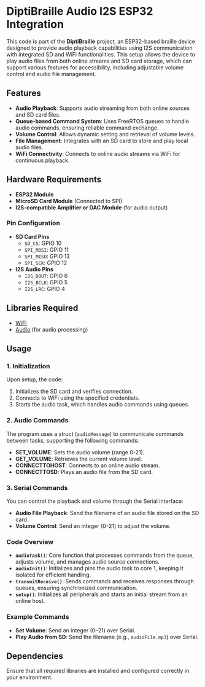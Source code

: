 # DiptiBraille Audio I2S ESP32 Integration

This code is part of the **DiptiBraille** project, an ESP32-based braille device designed to provide audio playback capabilities using I2S communication with integrated SD and WiFi functionalities. This setup allows the device to play audio files from both online streams and SD card storage, which can support various features for accessibility, including adjustable volume control and audio file management.

## Features

- **Audio Playback**: Supports audio streaming from both online sources and SD card files.
- **Queue-based Command System**: Uses FreeRTOS queues to handle audio commands, ensuring reliable command exchange.
- **Volume Control**: Allows dynamic setting and retrieval of volume levels.
- **File Management**: Integrates with an SD card to store and play local audio files.
- **WiFi Connectivity**: Connects to online audio streams via WiFi for continuous playback.

## Hardware Requirements

- **ESP32 Module**
- **MicroSD Card Module** (Connected to SPI)
- **I2S-compatible Amplifier or DAC Module** (for audio output)
  
### Pin Configuration

- **SD Card Pins**
  - `SD_CS`: GPIO 10
  - `SPI_MOSI`: GPIO 11
  - `SPI_MISO`: GPIO 13
  - `SPI_SCK`: GPIO 12
- **I2S Audio Pins**
  - `I2S_DOUT`: GPIO 6
  - `I2S_BCLK`: GPIO 5
  - `I2S_LRC`: GPIO 4

## Libraries Required

- [WiFi](https://github.com/espressif/arduino-esp32/tree/master/libraries/WiFi)
- [Audio](https://github.com/schreibfaul1/ESP32-audioI2S) (for audio processing)

## Usage

### 1. Initialization

Upon setup, the code:
1. Initializes the SD card and verifies connection.
2. Connects to WiFi using the specified credentials.
3. Starts the audio task, which handles audio commands using queues.

### 2. Audio Commands

The program uses a struct (`audioMessage`) to communicate commands between tasks, supporting the following commands:
- **SET_VOLUME**: Sets the audio volume (range 0-21).
- **GET_VOLUME**: Retrieves the current volume level.
- **CONNECTTOHOST**: Connects to an online audio stream.
- **CONNECTTOSD**: Plays an audio file from the SD card.

### 3. Serial Commands

You can control the playback and volume through the Serial interface:
- **Audio File Playback**: Send the filename of an audio file stored on the SD card.
- **Volume Control**: Send an integer (0–21) to adjust the volume.

### Code Overview

- **`audioTask()`**: Core function that processes commands from the queue, adjusts volume, and manages audio source connections.
- **`audioInit()`**: Initializes and pins the audio task to core 1, keeping it isolated for efficient handling.
- **`transmitReceive()`**: Sends commands and receives responses through queues, ensuring synchronized communication.
- **`setup()`**: Initializes all peripherals and starts an initial stream from an online host.

### Example Commands

- **Set Volume**: Send an integer (0–21) over Serial.
- **Play Audio from SD**: Send the filename (e.g., `audioFile.mp3`) over Serial.

## Dependencies

Ensure that all required libraries are installed and configured correctly in your environment.
